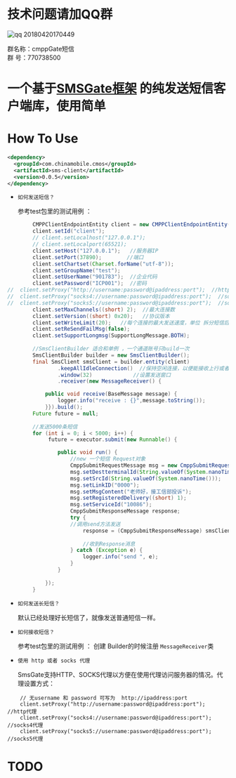 # 技术问题请加QQ群
![qq 20180420170449](https://user-images.githubusercontent.com/7598107/39042453-6fcfaac0-44bd-11e8-94bf-101c8dad8400.png)

群名称：cmppGate短信
<br/>群   号：770738500

# 一个基于[SMSGate框架](https://github.com/Lihuanghe/SMSGate) 的纯发送短信客户端库，使用简单



# How To Use

```xml
<dependency>
  <groupId>com.chinamobile.cmos</groupId>
  <artifactId>sms-client</artifactId>
  <version>0.0.5</version>
</dependency>
```

- `如何发送短信？`

  参考test包里的测试用例 ：
  
```java
		CMPPClientEndpointEntity client = new CMPPClientEndpointEntity();
		client.setId("client");
		// client.setLocalhost("127.0.0.1");
		// client.setLocalport(65521);
		client.setHost("127.0.0.1");   //服务器IP
		client.setPort(37890);        //端口
		client.setChartset(Charset.forName("utf-8"));
		client.setGroupName("test");
		client.setUserName("901783");  //企业代码
		client.setPassword("ICP001");  //密码
//	client.setProxy("http://username:password@ipaddress:port");  //http代理
//	client.setProxy("socks4://username:password@ipaddress:port");  //socks4代理
//	client.setProxy("socks5://username:password@ipaddress:port");  //socks5代理
		client.setMaxChannels((short) 2);  //最大连接数
		client.setVersion((short) 0x20);   //协议版本
		client.setWriteLimit(20);   //每个连接的最大发送速度，单位 拆分短信后 条/秒
		client.setReSendFailMsg(false);
		client.setSupportLongmsg(SupportLongMessage.BOTH);
		
		//SmsClientBuilder 适合和单例 ，一个通道账号只build一次
		SmsClientBuilder builder = new SmsClientBuilder();
		final SmsClient smsClient = builder.entity(client)
				.keepAllIdleConnection()  //保持空闲连接，以便能接收上行或者状态报告消息
				.window(32)             //设置发送窗口
				.receiver(new MessageReceiver() {

			public void receive(BaseMessage message) {
				logger.info("receive : {}",message.toString());
			}}).build();
		Future future = null;
		
		//发送5000条短信
		for (int i = 0; i < 5000; i++) {
			 future = executor.submit(new Runnable() {

				public void run() {
					//new 一个短信 Request对象
					CmppSubmitRequestMessage msg = new CmppSubmitRequestMessage();
					msg.setDestterminalId(String.valueOf(System.nanoTime()));
					msg.setSrcId(String.valueOf(System.nanoTime()));
					msg.setLinkID("0000");
					msg.setMsgContent("老师好，接工信部投诉");
					msg.setRegisteredDelivery((short) 1);
					msg.setServiceId("10086");
					CmppSubmitResponseMessage response;
					try {
					//调用send方法发送
						response = (CmppSubmitResponseMessage) smsClient.send(msg);
						
						//收到Response消息
					} catch (Exception e) {
						logger.info("send ", e);
					}
				}
				
			});
		}
```
- `如何发送长短信？`

  默认已经处理好长短信了，就像发送普通短信一样。

- `如何接收短信？`

  参考test包里的测试用例 ： 创建 Builder的时候注册 `MessageReceiver`类

- `使用 http 或者 socks 代理`

  SmsGate支持HTTP、SOCKS代理以方便在使用代理访问服务器的情况。代理设置方式：

```
	// 无username 和 password 可写为  http://ipaddress:port
	client.setProxy("http://username:password@ipaddress:port");  //http代理
	client.setProxy("socks4://username:password@ipaddress:port");  //socks4代理
	client.setProxy("socks5://username:password@ipaddress:port");  //socks5代理

```

# TODO





